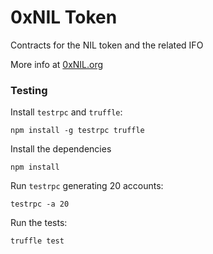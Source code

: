 # 0xNIL Token

Contracts for the NIL token and the related IFO

More info at [0xNIL.org](http://0xNIL.org)

### Testing

Install `testrpc` and `truffle`:

```
npm install -g testrpc truffle
```

Install the dependencies
```
npm install
```

Run `testrpc` generating 20 accounts:
```
testrpc -a 20
```

Run the tests:
```
truffle test

```
